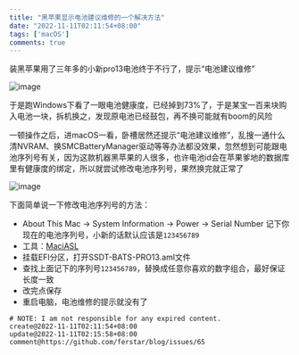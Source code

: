 ```yaml
---
title: "黑苹果显示电池建议维修的一个解决方法"
date: "2022-11-11T02:11:54+08:00"
tags: ['macOS']
comments: true
---
```


装黑苹果用了三年多的小新pro13电池终于不行了，提示“电池建议维修”

![image](https://user-images.githubusercontent.com/2854276/201245551-5ab8aa61-6a5f-4532-999e-d19d070b813c.png)

于是跑Windows下看了一眼电池健康度，已经掉到73%了，于是某宝一百来块购入电池一块，拆机换之，发现原电池已经鼓包，再不换可能就有boom的风险

一顿操作之后，进macOS一看，卧槽居然还提示“电池建议维修”，乱搜一通什么清NVRAM、换SMCBatteryManager驱动等等办法都没效果，忽然想到可能跟电池序列号有关，因为这款机器黑苹果的人很多，也许电池id会在苹果爹地的数据库里有健康度的绑定，所以就尝试修改电池序列号，果然换完就正常了

![image](https://user-images.githubusercontent.com/2854276/201246112-702e1df5-0ea0-4f93-a9a6-83d70eb8f320.png)

下面简单说一下修改电池序列号的方法：

- About This Mac -> System Information -> Power -> Serial Number 记下你现在的电池序列号，小新的话默认应该是`123456789`
- 工具：[MaciASL](https://github.com/acidanthera/MaciASL)
- 挂载EFI分区，打开SSDT-BATS-PRO13.aml文件
- 查找上面记下的序列号`123456789`，替换成任意你喜欢的数字组合，最好保证长度一致
- 改完点保存
- 重启电脑，电池维修的提示就没有了



```
# NOTE: I am not responsible for any expired content.
create@2022-11-11T02:11:54+08:00
update@2022-11-11T02:15:58+08:00
comment@https://github.com/ferstar/blog/issues/65
```
